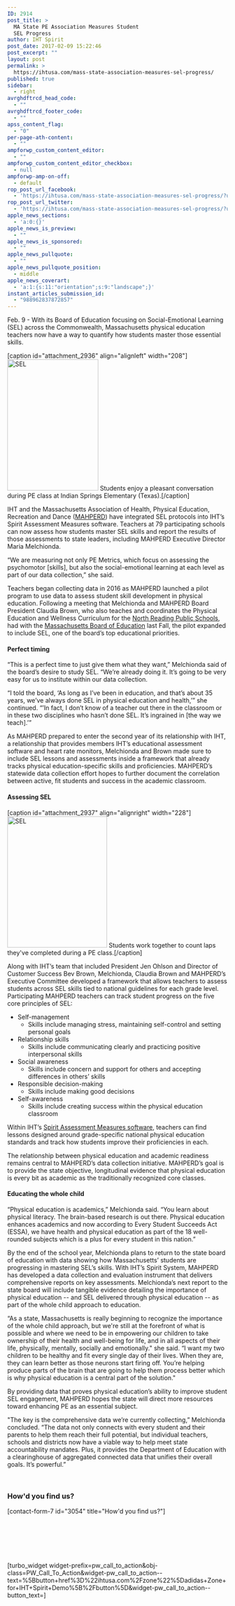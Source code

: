 ```yaml
---
ID: 2914
post_title: >
  MA State PE Association Measures Student
  SEL Progress
author: IHT Spirit
post_date: 2017-02-09 15:22:46
post_excerpt: ""
layout: post
permalink: >
  https://ihtusa.com/mass-state-association-measures-sel-progress/
published: true
sidebar:
  - right
avrghdftrcd_head_code:
  - ""
avrghdftrcd_footer_code:
  - ""
apss_content_flag:
  - "0"
per-page-ath-content:
  - ""
ampforwp_custom_content_editor:
  - ""
ampforwp_custom_content_editor_checkbox:
  - null
ampforwp-amp-on-off:
  - default
rop_post_url_facebook:
  - 'https://ihtusa.com/mass-state-association-measures-sel-progress/?utm_source=ReviveOldPost&utm_medium=social&utm_campaign=ReviveOldPost'
rop_post_url_twitter:
  - 'https://ihtusa.com/mass-state-association-measures-sel-progress/?utm_source=ReviveOldPost&utm_medium=social&utm_campaign=ReviveOldPost'
apple_news_sections:
  - 'a:0:{}'
apple_news_is_preview:
  - ""
apple_news_is_sponsored:
  - ""
apple_news_pullquote:
  - ""
apple_news_pullquote_position:
  - middle
apple_news_coverart:
  - 'a:1:{s:11:"orientation";s:9:"landscape";}'
instant_articles_submission_id:
  - "988962837872857"
---
```

<span style="font-weight: 400;">Feb. 9 - With its Board of Education focusing on Social-Emotional Learning (SEL) across the Commonwealth, Massachusetts physical education teachers now have a way to quantify how students master those essential skills.</span>

[caption id="attachment_2936" align="alignleft" width="208"]<a href="https://ihtusa.com/wp-content/uploads/2017/02/2017-01-27_1939.jpg"><img class="size-medium wp-image-2936" src="https://ihtusa.com/wp-content/uploads/2017/02/2017-01-27_1939-208x300.jpg" alt="SEL" width="208" height="300" /></a> Students enjoy a pleasant conversation during PE class at Indian Springs Elementary (Texas).[/caption]

<span style="font-weight: 400;">IHT and the Massachusetts Association of Health, Physical Education, Recreation and Dance (</span><a href="http://www.ma-hperd.org/"><span style="font-weight: 400;">MAHPERD</span></a><span style="font-weight: 400;">) have integrated SEL protocols into IHT’s Spirit Assessment Measures software. Teachers at 79 participating schools can now assess how students master SEL skills and report the results of those assessments to state leaders, including MAHPERD Executive Director Maria Melchionda.</span><!--more-->

<span style="font-weight: 400;">“We are measuring not only PE Metrics, which focus on assessing the psychomotor [skills], but also the social-emotional learning at each level as part of our data collection,” she said.</span>

<span style="font-weight: 400;">Teachers began collecting data in 2016 as MAHPERD launched a pilot program to use data to assess student skill development in physical education. Following a meeting that Melchionda and MAHPERD Board President Claudia Brown, who also teaches and coordinates the Physical Education and Wellness Curriculum for the </span><a href="http://www.north-reading.k12.ma.us/"><span style="font-weight: 400;">North Reading Public Schools</span></a><span style="font-weight: 400;">,</span><span style="font-weight: 400;"> had with the <a href="http://www.doe.mass.edu/boe/" target="_blank" rel="noopener noreferrer">Massachusetts Board of Education</a></span><span style="font-weight: 400;"> last Fall, the pilot expanded to include SEL, one of the board’s top educational priorities.</span>
<h4><b>Perfect timing</b></h4>
<span style="font-weight: 400;">“This is a perfect time to just give them what they want,” Melchionda said of the board’s desire to study SEL. “We’re already doing it. It’s going to be very easy for us to institute within our data collection.</span>

<span style="font-weight: 400;">“I told the board, ‘As long as I’ve been in education, and that’s about 35 years, we’ve always done SEL in physical education and health,’” she continued. “’In fact, I don’t know of a teacher out there in the classroom or in these two disciplines who hasn’t done SEL. It’s ingrained in [the way we teach].’”</span>

<span style="font-weight: 400;">As MAHPERD prepared to enter the second year of its relationship with IHT, a relationship that provides members IHT’s educational assessment software and heart rate monitors, Melchionda and Brown made sure to include SEL lessons and assessments inside a framework that already tracks physical education-specific skills and proficiencies. MAHPERD’s statewide data collection effort hopes to further document the correlation between active, fit students and success in the academic classroom. </span>
<h4><b>Assessing SEL</b></h4>
[caption id="attachment_2937" align="alignright" width="228"]<a href="https://ihtusa.com/wp-content/uploads/2017/02/2017-01-27_1890.jpg"><img class="size-medium wp-image-2937" src="https://ihtusa.com/wp-content/uploads/2017/02/2017-01-27_1890-228x300.jpg" alt="SEL" width="228" height="300" /></a> Students work together to count laps they've completed during a PE class.[/caption]

<span style="font-weight: 400;">Along with IHT’s team that included President Jen Ohlson and Director of Customer Success Bev Brown, Melchionda, Claudia Brown and MAHPERD’s Executive Committee developed a framework that allows teachers to assess students across SEL skills tied to national guidelines for each grade level. Participating MAHPERD teachers can track student progress on the five core principles of SEL: </span>
<ul>
 	<li style="font-weight: 400;"><span style="font-weight: 400;">Self-management</span>
<ul>
 	<li style="font-weight: 400;"><span style="font-weight: 400;">Skills include managing stress, maintaining self-control and setting personal goals</span></li>
</ul>
</li>
 	<li style="font-weight: 400;"><span style="font-weight: 400;">Relationship skills</span>
<ul>
 	<li style="font-weight: 400;"><span style="font-weight: 400;">Skills include communicating clearly and practicing positive interpersonal skills</span></li>
</ul>
</li>
 	<li style="font-weight: 400;"><span style="font-weight: 400;">Social awareness</span>
<ul>
 	<li style="font-weight: 400;"><span style="font-weight: 400;">Skills include concern and support for others and accepting differences in others’ skills</span></li>
</ul>
</li>
 	<li style="font-weight: 400;"><span style="font-weight: 400;">Responsible decision-making</span>
<ul>
 	<li style="font-weight: 400;"><span style="font-weight: 400;">Skills include making good decisions</span></li>
</ul>
</li>
 	<li style="font-weight: 400;"><span style="font-weight: 400;">Self-awareness</span>
<ul>
 	<li style="font-weight: 400;"><span style="font-weight: 400;">Skills include creating success within the physical education classroom</span></li>
</ul>
</li>
</ul>
<span style="font-weight: 400;">Within IHT’s </span><a href="https://ihtusa.com/spirit-system/assessment-software/"><span style="font-weight: 400;">Spirit Assessment Measures software</span></a><span style="font-weight: 400;">, teachers can find lessons designed around grade-specific national physical education standards and track how students improve their proficiencies in each.</span>

<span style="font-weight: 400;">The relationship between physical education and academic readiness remains central to MAHPERD’s data collection initiative. MAHPERD’s goal is to provide the state objective, longitudinal evidence that physical education is every bit as academic as the traditionally recognized core classes.</span>
<h4><b>Educating the whole child</b></h4>
<span style="font-weight: 400;">“Physical education is academics,” Melchionda said. “You learn about physical literacy. The brain-based research is out there. Physical education enhances academics and now according to Every Student Succeeds Act (ESSA), we have health and physical education as part of the 18 well-rounded subjects which is a plus for every student in this nation.”</span>

<span style="font-weight: 400;">By the end of the school year, Melchionda plans to return to the state board of education with data showing how Massachusetts’ students are progressing in mastering SEL’s skills. With IHT’s Spirit System, MAHPERD has developed a data collection and evaluation instrument that delivers comprehensive reports on key assessments. Melchionda’s next report to the state board will include tangible evidence detailing the importance of physical education -- and SEL delivered through physical education -- as part of the whole child approach to education.</span>

<span style="font-weight: 400;">“As a state, Massachusetts is really beginning to recognize the importance of the whole child approach, but we're still at the forefront of what is possible and where we need to be in empowering our children to take ownership of their health and well-being for life, and in all aspects of their life, physically, mentally, socially and emotionally." she said. “I want my two children to be healthy and fit every single day of their lives. When they are, they can learn better as those neurons start firing off. You’re helping produce parts of the brain that are going to help them process better which is why physical education is a central part of the solution." </span>

<span style="font-weight: 400;">By providing data that proves physical education’s ability to improve student SEL engagement, MAHPERD hopes the state will direct more resources toward enhancing PE as an essential subject.</span>

<span style="font-weight: 400;">"The key is the comprehensive data we’re currently collecting,” Melchionda concluded. “The data not only connects with every student and their parents to help them reach their full potential, but individual teachers, schools and districts now have a viable way to help meet state accountability mandates. Plus, it provides the Department of Education with a clearinghouse of aggregated connected data that unifies their overall goals. It’s powerful.”</span>

&nbsp;
<h3>How'd you find us?</h3>
[contact-form-7 id="3054" title="How'd you find us?"]

&nbsp;

&nbsp;

&nbsp;

[turbo_widget widget-prefix=pw_call_to_action&obj-class=PW_Call_To_Action&widget-pw_call_to_action--text=%5Bbutton+href%3D%22ihtusa.com%2Fzone%22%5Dadidas+Zone+for+IHT+Spirit+Demo%5B%2Fbutton%5D&widget-pw_call_to_action--button_text=]

&nbsp;

&nbsp;

&nbsp;

&nbsp;

&nbsp;

&nbsp;

&nbsp;

&nbsp;

&nbsp;

&nbsp;

&nbsp;

&nbsp;

&nbsp;

&nbsp;

&nbsp;

&nbsp;

&nbsp;

&nbsp;